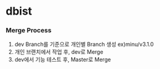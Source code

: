 # dbist

### Merge Process
1. dev Branch를 기준으로 개인별 Branch 생성 ex)minu/v3.1.0
2. 개인 브랜치에서 작업 후, dev로 Merge
3. dev에서 기능 테스트 후, Master로 Merge
